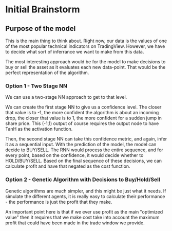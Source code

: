 # Initial Brainstorm
## Purpose of the model
This is the main thing to think about. Right now, our data is the values of one of the most popular technical indicators on TradingView. However, we have to decide what sort of inferrance we want to make from this data.

The most interesting approach would be for the model to make decisions to buy or sell the asset as it evaluates each new data-point. That would be the perfect representation of the algorithm. 

### Option 1 - Two Stage NN
We can use a two-stage NN approach to get to that level. 

We can create the first stage NN to give us a confidence level. The closer that value is to -1, the more confident the algorithm is about an incoming drop, the closer that value is to 1, the more confident for a sudden jump in share price. This (-1,1) output of course requires the output node to have TanH as the activation function.

Then, the second stage NN can take this confidence metric, and again, infer it as a sequential input. With the prediction of the model, the model can decide to BUY/SELL. The RNN would process the entire sequence, and for every point, based on the confidence, it would decide whether to HOLD/BUY/SELL. Based on the final sequence of these decisions, we can calculate profit and have that negated as the cost function.

### Option 2 - Genetic Algorithm with Decisions to Buy/Hold/Sell
Genetic algorithms are much simpler, and this might be just what it needs. If simulate the different agents, it is really easy to calculate their performance - the performance is just the profit that they make. 

An important point here is that if we ever use profit as the main "optimized value" then it requires that we make cost take into account the maximum profit that could have been made in the trade window we provide. 